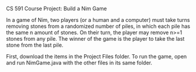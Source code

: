 CS 591 Course Project: Build a Nim Game

In a game of Nim, two players (or a human and a computer) must take turns removing stones from a randomized number of piles, in which each pile has the same n amount of stones. On their turn, the player may remove n>=1 stones from any pile. The winner of the game is the player to take the last stone from the last pile.

First, download the items in the Project Files folder. To run the game, open and run NimGame.java with the other files in its same folder.
